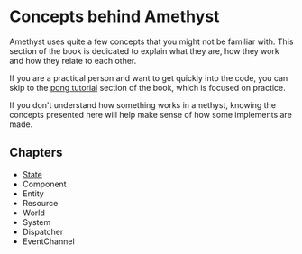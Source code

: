 # Concepts behind Amethyst

Amethyst uses quite a few concepts that you might not be familiar with.
This section of the book is dedicated to explain what they are, how they work and
how they relate to each other.

If you are a practical person and want to get quickly into the code, you can skip to the [pong tutorial][pt]
section of the book, which is focused on practice.

If you don't understand how something works in amethyst, knowing the concepts presented here will help make sense of how some implements are made.

[pt]: ./pong-tutorial.html

## Chapters
* [State][st]
* Component
* Entity
* Resource
* World
* System
* Dispatcher
* EventChannel

[st]: ./concepts/state.html
[comp]: ./concepts/component.html
[sys]: ./concepts/system.html
[evc]: ./concepts/event-channel.html
